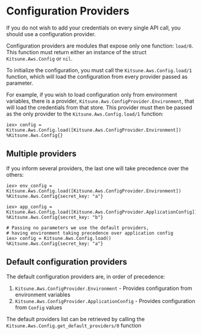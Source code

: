 # Configuration Providers

If you do not wish to add your credentials on every single API call, you should use a configuration provider.

Configuration providers are modules that expose only one function: `load/0`.
This function must return either an instance of the struct `Kitsune.Aws.Config` or `nil`.

To initialize the configuration, you must call the `Kitsune.Aws.Config.load/1` function,
which will load the configuration from every provider passed as parameter.

For example, if you wish to load configuration only from environment variables,
there is a provider, `Kitsune.Aws.ConfigProvider.Environment`, that will load the credentials from that store.
This provider must then be passed as the only provider to the `Kitsune.Aws.Config.load/1` function:

    iex> config = Kitsune.Aws.Config.load([Kitsune.Aws.ConfigProvider.Environment])
    %Kitsune.Aws.Config{}

## Multiple providers

If you inform several providers, the last one will take precedence over the others:

    iex> env_config = Kitsune.Aws.Config.load([Kitsune.Aws.ConfigProvider.Environment])
    %Kitsune.Aws.Config{secret_key: "a"}

    iex> app_config = Kitsune.Aws.Config.load([Kitsune.Aws.ConfigProvider.ApplicationConfig])
    %Kitsune.Aws.Config{secret_key: "b"}

    # Passing no parameters we use the default providers,
    # having environment taking precedence over application config
    iex> config = Kitsune.Aws.Config.load()
    %Kitsune.Aws.Config{secret_key: "a"}

## Default configuration providers

The default configuration providers are, in order of precedence:

1. `Kitsune.Aws.ConfigProvider.Environment` - Provides configuration from environment variables
2. `Kitsune.Aws.ConfigProvider.ApplicationConfig` - Provides configuration from `Config` values

The default providers list can be retrieved by calling the
`Kitsune.Aws.Config.get_default_providers/0` function
